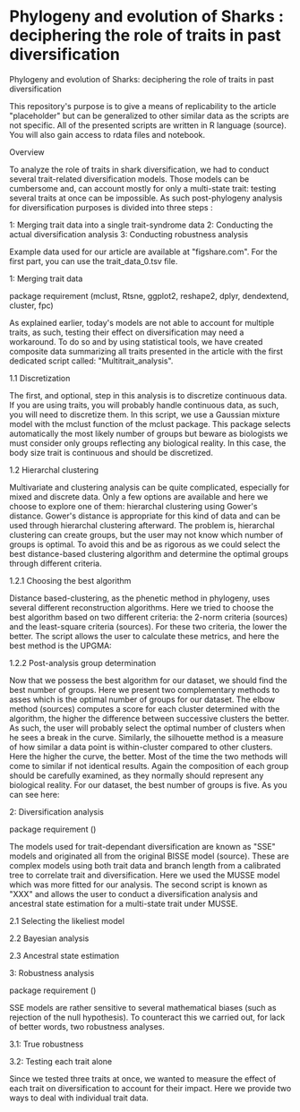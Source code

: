 # Phylogeny and evolution of Sharks : deciphering the role of traits in past diversification 

Phylogeny and evolution of Sharks: deciphering the role of traits in past diversification

This repository's purpose is to give a means of replicability to the article "placeholder" but can be generalized to other similar data as the scripts are not specific. All of the presented scripts are written in R language (source). You will also gain access to rdata files and notebook.

Overview

To analyze the role of traits in shark diversification, we had to conduct several trait-related diversification models. Those models can be cumbersome and, can account mostly for only a multi-state trait: testing several traits at once can be impossible. As such post-phylogeny analysis for diversification purposes is divided into three steps :

1: Merging trait data into a single trait-syndrome data
2: Conducting the actual diversification analysis
3: Conducting robustness analysis

Example data used for our article are available at "figshare.com".
For the first part, you can use the trait_data_0.tsv file.

1: Merging trait data 

package requirement (mclust, Rtsne, ggplot2, reshape2, dplyr, dendextend, cluster, fpc)

As explained earlier, today's models are not able to account for multiple traits, as such, testing their effect on diversification may need a workaround. To do so and by using statistical tools, we have created composite data summarizing all traits presented in the article with the first dedicated script called: "Multitrait_analysis".  

1.1 Discretization

The first, and optional, step in this analysis is to discretize continuous data. If you are using traits, you will probably handle continuous data, as such, you will need to discretize them. In this script, we use a Gaussian mixture model with the mclust function of the mclust package. This package selects automatically the most likely number of groups but beware as biologists we must consider only groups reflecting any biological reality. In this case, the body size trait is continuous and should be discretized.

1.2 Hierarchal clustering

Multivariate and clustering analysis can be quite complicated, especially for mixed and discrete data. Only a few options are available and here we choose to explore one of them: hierarchal clustering using Gower's distance. Gower's distance is appropriate for this kind of data and can be used through hierarchal clustering afterward. The problem is, hierarchal clustering can create groups, but the user may not know which number of groups is optimal. To avoid this and be as rigorous as we could select the best distance-based clustering algorithm and determine the optimal groups through different criteria.

1.2.1 Choosing the best algorithm

Distance based-clustering, as the phenetic method in phylogeny, uses several different reconstruction algorithms. Here we tried to choose the best algorithm based on two different criteria: the 2-norm criteria (sources) and the least-square criteria (sources). For these two criteria, the lower the better. The script allows the user to calculate these metrics, and here the best method is the UPGMA:

1.2.2 Post-analysis group determination 

Now that we possess the best algorithm for our dataset, we should find the best number of groups. Here we present two complementary methods to asses which is the optimal number of groups for our dataset.
The elbow method (sources) computes a score for each cluster determined with the algorithm, the higher the difference between successive clusters the better. As such, the user will probably select the optimal number of clusters when he sees a break in the curve. Similarly, the silhouette method is a measure of how similar a data point is within-cluster compared to other clusters. Here the higher the curve, the better.
Most of the time the two methods will come to similar if not identical results. Again the composition of each group should be carefully examined, as they normally should represent any biological reality. For our dataset, the best number of groups is five. 
As you can see here: 

2: Diversification analysis

package requirement ()

The models used for trait-dependant diversification are known as "SSE" models and originated all from the original BISSE model (source). These are complex models using both trait data and branch length from a calibrated tree to correlate trait and diversification. Here we used the MUSSE model which was more fitted for our analysis. The second script is known as "XXX" and allows the user to conduct a diversification analysis and ancestral state estimation for a multi-state trait under MUSSE.

2.1 Selecting the likeliest model



2.2 Bayesian analysis

2.3 Ancestral state estimation

3: Robustness analysis 

package requirement ()

SSE models are rather sensitive to several mathematical biases (such as rejection of the null hypothesis). To counteract this we carried out, for lack of better words, two robustness analyses.

3.1: True robustness

3.2: Testing each trait alone

Since we tested three traits at once, we wanted to measure the effect of each trait on diversification to account for their impact. Here we provide two ways to deal with individual trait data.




